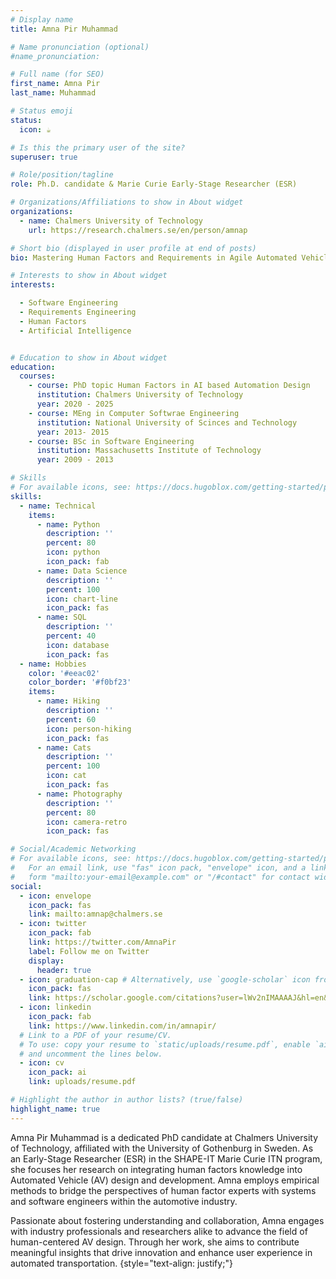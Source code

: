 ```yaml
---
# Display name
title: Amna Pir Muhammad

# Name pronunciation (optional)
#name_pronunciation: 

# Full name (for SEO)
first_name: Amna Pir
last_name: Muhammad

# Status emoji
status:
  icon: ☕️

# Is this the primary user of the site?
superuser: true

# Role/position/tagline
role: Ph.D. candidate & Marie Curie Early-Stage Researcher (ESR)

# Organizations/Affiliations to show in About widget
organizations:
  - name: Chalmers University of Technology
    url: https://research.chalmers.se/en/person/amnap

# Short bio (displayed in user profile at end of posts)
bio: Mastering Human Factors and Requirements in Agile Automated Vehicle Development

# Interests to show in About widget
interests:

  - Software Engineering 
  - Requirements Engineering
  - Human Factors
  - Artificial Intelligence


# Education to show in About widget
education:
  courses:
    - course: PhD topic Human Factors in AI based Automation Design 
      institution: Chalmers University of Technology
      year: 2020 - 2025
    - course: MEng in Computer Softwrae Engineering 
      institution: National University of Scinces and Technology
      year: 2013- 2015
    - course: BSc in Software Engineering
      institution: Massachusetts Institute of Technology
      year: 2009 - 2013

# Skills
# For available icons, see: https://docs.hugoblox.com/getting-started/page-builder/#icons
skills:
  - name: Technical
    items:
      - name: Python
        description: ''
        percent: 80
        icon: python
        icon_pack: fab
      - name: Data Science
        description: ''
        percent: 100
        icon: chart-line
        icon_pack: fas
      - name: SQL
        description: ''
        percent: 40
        icon: database
        icon_pack: fas
  - name: Hobbies
    color: '#eeac02'
    color_border: '#f0bf23'
    items:
      - name: Hiking
        description: ''
        percent: 60
        icon: person-hiking
        icon_pack: fas
      - name: Cats
        description: ''
        percent: 100
        icon: cat
        icon_pack: fas
      - name: Photography
        description: ''
        percent: 80
        icon: camera-retro
        icon_pack: fas

# Social/Academic Networking
# For available icons, see: https://docs.hugoblox.com/getting-started/page-builder/#icons
#   For an email link, use "fas" icon pack, "envelope" icon, and a link in the
#   form "mailto:your-email@example.com" or "/#contact" for contact widget.
social:
  - icon: envelope
    icon_pack: fas
    link: mailto:amnap@chalmers.se
  - icon: twitter
    icon_pack: fab
    link: https://twitter.com/AmnaPir
    label: Follow me on Twitter
    display:
      header: true
  - icon: graduation-cap # Alternatively, use `google-scholar` icon from `ai` icon pack
    icon_pack: fas
    link: https://scholar.google.com/citations?user=lWv2nIMAAAAJ&hl=en&oi=ao
  - icon: linkedin
    icon_pack: fab
    link: https://www.linkedin.com/in/amnapir/
  # Link to a PDF of your resume/CV.
  # To use: copy your resume to `static/uploads/resume.pdf`, enable `ai` icons in `params.yaml`,
  # and uncomment the lines below.
  - icon: cv
    icon_pack: ai
    link: uploads/resume.pdf

# Highlight the author in author lists? (true/false)
highlight_name: true
---
```


Amna Pir Muhammad is a dedicated PhD candidate at Chalmers University of Technology, affiliated with the University of Gothenburg in Sweden. As an Early-Stage Researcher (ESR) in the SHAPE-IT Marie Curie ITN program, she focuses her research on integrating human factors knowledge into Automated Vehicle (AV) design and development. Amna employs empirical methods to bridge the perspectives of human factor experts with systems and software engineers within the automotive industry.

Passionate about fostering understanding and collaboration, Amna engages with industry professionals and researchers alike to advance the field of human-centered AV design. Through her work, she aims to contribute meaningful insights that drive innovation and enhance user experience in automated transportation. 
{style="text-align: justify;"}
